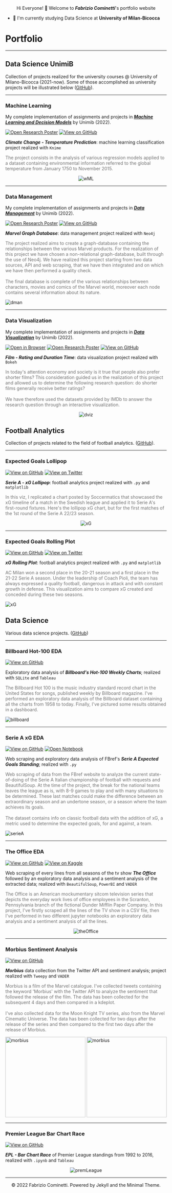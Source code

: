 <center>Hi Everyone! 👋 Welcome to <b><i>Fabrizio Cominetti</i></b>'s portfolio website</center>

- 📌 I'm currently studying Data Science at **University of Milan-Bicocca**

# Portfolio
---

## Data Science UnimiB

Collection of projects realized for the university courses @ University of Milano-Bicocca (2021-now). Some of those accomplished as university projects will be illustrated below ([GitHub](https://github.com/fabriziocominetti/data-science-UNIMIB)).

---
### Machine Learning

My complete implementation of assignments and projects in [***Machine Learning and Decision Models***](https://elearning.unimib.it/course/info.php?id=37912) by Unimib (2022).

[![Open Research Poster](https://img.shields.io/badge/PDF-Open_Research_Poster-blue?logo=adobe-acrobat-reader&logoColor=white)](https://github.com/fabriziocominetti/data-science-UNIMIB/blob/main/Machine%20Learning/Report_ML.pdf)
[![View on GitHub](https://img.shields.io/badge/GitHub-View_on_GitHub-blue?logo=GitHub)](https://github.com/fabriziocominetti/data-science-UNIMIB/tree/main/Machine%20Learning)

_**Climate Change - Temperature Prediction**_: machine learning classification project realized with `Knime`

<p style="color:#727272">The project consists in the analysis of various regression models applied to a dataset containing environmental information referred to the global temperature from January 1750 to November 2015.</p>

<center><img src ="./images/projects/workflowML.png" alt="wML"></center>

---
### Data Management

My complete implementation of assignments and projects in [***Data Management***](https://elearning.unimib.it/course/info.php?id=37922) by Unimib (2022).

[![Open Research Poster](https://img.shields.io/badge/PDF-Open_Research_Poster-blue?logo=adobe-acrobat-reader&logoColor=white)](https://github.com/fabriziocominetti/data-science-UNIMIB/blob/main/Data%20Management/Report_DM.pdf)
[![View on GitHub](https://img.shields.io/badge/GitHub-View_on_GitHub-blue?logo=GitHub)](https://github.com/fabriziocominetti/data-science-UNIMIB/tree/main/Data%20Management)

_**Marvel Graph Database**_: data management project realized with `Neo4j`

<p style="color:#727272">The project realized aims to create a graph-database containing the relationships between the various Marvel products. For the realization of this project we have chosen a non-relational graph-database, built through the use of Neo4j. We have realized this project starting from two data sources, API and web scraping, that we have then integrated and on which we have then performed a quality check.<br />
<br />
The final database is complete of the various relationships between characters, movies and comics of the Marvel world, moreover each node contains several information about its nature.</p>

<img src ="./images/projects/dataMan.png" alt="dman">

---
### Data Visualization

My complete implementation of assignments and projects in [***Data Visualization***](https://elearning.unimib.it/course/info.php?id=26218#en) by Unimib (2022).

[![Open in Browser](https://img.shields.io/badge/HTML-Open%20in%20Browser-red)](./projects/dataViz/dataViz.html)
[![Open Research Poster](https://img.shields.io/badge/PDF-Open_Research_Poster-blue?logo=adobe-acrobat-reader&logoColor=white)](https://github.com/fabriziocominetti/data-science-UNIMIB/blob/main/Data%20Visualization/AbeteAgazziCominetti.pdf)
[![View on GitHub](https://img.shields.io/badge/GitHub-View_on_GitHub-blue?logo=GitHub)](https://github.com/fabriziocominetti/data-science-UNIMIB/tree/main/Data%20Visualization)

_**Film - Rating and Duration Time**_: data visualization project realized with `Bokeh`

<p style="color:#727272">In today's attention economy and society is it true that people also prefer shorter films? This consideration guided us in the realization of this project and allowed us to determine the following research question: do shorter films generally receive better ratings?<br />
<br />
We have therefore used the datasets provided by IMDb to answer the research question through an interactive visualization.</p>

<center><img src ="./images/projects/dataViz.png" alt="dviz"></center>

## Football Analytics

Collection of projects related to the field of football analytics. ([GitHub](https://github.com/fabriziocominetti/football-analytics)).

---
### Expected Goals Lollipop

[![View on GitHub](https://img.shields.io/badge/GitHub-View_on_GitHub-blue?logo=GitHub)](https://github.com/fabriziocominetti/football-analytics/tree/main/xG-lollipop)
[![View on Twitter](https://img.shields.io/badge/Twitter-View_on_Twitter-blue?logo=Twitter)](https://twitter.com/fcomi99/status/1559089938871746566)

_**Serie A - xG Lollipop**_: football analytics project realized with `.py` and `matplotlib`

<p style="color:#727272">In this viz, I replicated a chart posted by Soccermatics that showcased the xG timeline of a match in the Swedish league and applied it to Serie A's first-round fixtures. Here's the lollipop xG chart, but for the first matches of the 1st round of the Serie A 22/23 season.</p>

<center><img src ="./images/projects/serieA_2223_round1.png" alt="xG"></center>

---
### Expected Goals Rolling Plot

[![View on GitHub](https://img.shields.io/badge/GitHub-View_on_GitHub-blue?logo=GitHub)](https://github.com/fabriziocominetti/football-analytics/tree/main/xG-rolling-plot)
[![View on Twitter](https://img.shields.io/badge/Twitter-View_on_Twitter-blue?logo=Twitter)](https://twitter.com/fcomi99/status/1558762345509298177)

_**xG Rolling Plot**_: football analytics project realized with `.py` and `matplotlib`

<p style="color:#727272">AC Milan won a second place in the 20-21 season and a first place in the 21-22 Serie A season. Under the leadership of Coach Pioli, the team has always expressed a quality football, dangerous in attack and with constant growth in defense. This visualization aims to compare xG created and conceded during these two seasons.</p>

<img src ="./images/projects/ACM-xG-rolling-plot.png" alt="xG">

## Data Science

Various data science projects. ([GitHub](https://github.com/fabriziocominetti/))

---
### Billboard Hot-100 EDA

<a href="https://github.com/fabriziocominetti/billboard"><img src="https://img.shields.io/badge/GitHub-View_on_GitHub-blue?logo=GitHub" alt="View on GitHub"></a>

Exploratory data analysis of _**Billboard's Hot-100 Weekly Charts**_; realized with `SQLite` and `Tableau`

<p style="color:#727272">The Billboard Hot 100 is the music industry standard record chart in the United States for songs, published weekly by Billboard magazine. I've performed an exploratory data analysis of the Billboard dataset containing all the charts from 1958 to today. Finally, I've pictured some results obtained in a dashboard.</p>

<img src ="./images/projects/billboard.png" alt="billboard">

---
### Serie A xG EDA

<a href="https://github.com/fabriziocominetti/football-analytics/tree/main/xG-SerieA-2122"><img src="https://img.shields.io/badge/GitHub-View_on_GitHub-blue?logo=GitHub" alt="View on GitHub"></a>
[![Open Notebook](https://img.shields.io/badge/Jupyter-Open_Notebook-blue?logo=Jupyter)](projects/xG-serieA-2122.html)

Web scraping and exploratory data analysis of FBref's _**Serie A Expected Goals Standing**_; realized with `.py`

<p style="color:#727272">Web scraping of data from the FBref website to analyze the current state-of-doing of the Serie A Italian championship of football with requests and BeautifulSoup. At the time of the project, the break for the national teams leaves the league as is, with 8-9 games to play and with many situations to be determined. These last matches could make the difference between an extraordinary season and an undertone season, or a season where the team achieves its goals.<br />
<br />
The dataset contains info on classic football data with the addition of xG, a metric used to determine the expected goals, for and against, a team.</p>

<img src ="./images/projects/xG-serieA-2122.png" alt="serieA">

---
### The Office EDA

<a href="https://github.com/fabriziocominetti/the-office"><img src="https://img.shields.io/badge/GitHub-View_on_GitHub-blue?logo=GitHub" alt="View on GitHub"></a>
<a href="https://kaggle.com/fabriziocominetti/the-office-lines"><img src="https://img.shields.io/badge/Kaggle-View_on_Kaggle-blue?logo=Kaggle" alt="View on Kaggle"></a>

Web scraping of every lines from all seasons of the tv show _**The Office**_ followed by an exploratory data analysis and a sentiment analysis of the extracted data; realized with `BeautifulSoup`, `PowerBI` and `VADER`

<p style="color:#727272">The Office is an American mockumentary sitcom television series that depicts the everyday work lives of office employees in the Scranton, Pennsylvania branch of the fictional Dunder Mifflin Paper Company. In this project, I've firstly scraped all the lines of the TV show in a CSV file, then I've performed in two different jupyter notebooks an exploratory data analysis and a sentiment analysis of all the lines.</p>

<center><img src ="./images/projects/theoffice.png" alt="theOffice"></center>

---
### Morbius Sentiment Analysis

[![View on GitHub](https://img.shields.io/badge/GitHub-View_on_GitHub-blue?logo=GitHub)](https://github.com/fabriziocominetti/morbius)

_**Morbius**_ data collection from the Twitter API and sentiment analysis; project realized with `Tweepy` and `VADER`

<p style="color:#727272">Morbius is a film of the Marvel catalogue. I've collected tweets containing the keyword 'Morbius' with the Twitter API to analyze the sentiment that followed the release of the film. The data has been collected for the subsequent 4 days and then compared in a kdeplot.<br />
<br />
I've also collected data for the Moon Knight TV series, also from the Marvel Cinematic Universe. The data has been collected for two days after the release of the series and then compared to the first two days after the release of Morbius.</p>

<img src ="./images/projects/morbius0.png" alt="morbius" width="250" height="250">
<img src ="./images/projects/morbius1.png" alt="morbius" width="250" height="250">

---
### Premier League Bar Chart Race

<a href="https://github.com/fabriziocominetti/premier-league_bcr"><img src="https://img.shields.io/badge/GitHub-View_on_GitHub-blue?logo=GitHub" alt="View on GitHub"></a>

_**EPL - Bar Chart Race**_ of Premier League standings from 1992 to 2016, realized with `.ipynb` and `Tableau`

<center><img src ="./images/projects/premierLeague_bcr.gif" alt="premLeague"></center>

---
<center>© 2022 Fabrizio Cominetti. Powered by Jekyll and the Minimal Theme.</center>